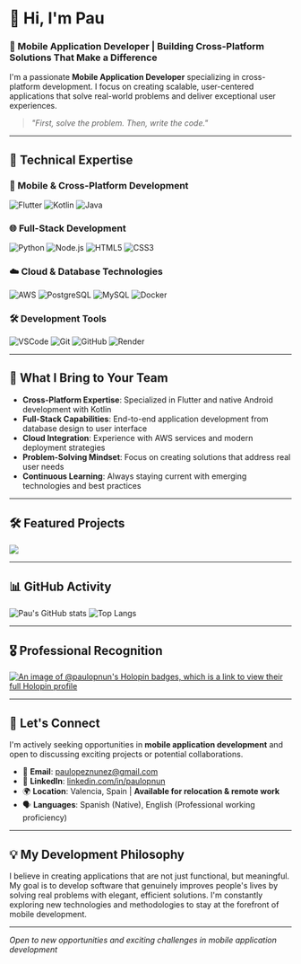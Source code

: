 # 👋 Hi, I'm Pau
### 📱 Mobile Application Developer | Building Cross-Platform Solutions That Make a Difference

I'm a passionate **Mobile Application Developer** specializing in cross-platform development. I focus on creating scalable, user-centered applications that solve real-world problems and deliver exceptional user experiences.

> *"First, solve the problem. Then, write the code."*

---

## 🚀 Technical Expertise

### 📱 Mobile & Cross-Platform Development
![Flutter](https://img.shields.io/badge/Flutter-02569B?style=for-the-badge&logo=flutter&logoColor=white)
![Kotlin](https://img.shields.io/badge/Kotlin-0095D5?style=for-the-badge&logo=kotlin&logoColor=white)
![Java](https://img.shields.io/badge/Java-ED8B00?style=for-the-badge&logo=java&logoColor=white)

### 🌐 Full-Stack Development
![Python](https://img.shields.io/badge/Python-3670A0?style=for-the-badge&logo=python&logoColor=white)
![Node.js](https://img.shields.io/badge/Node.js-339933?style=for-the-badge&logo=nodedotjs&logoColor=white)
![HTML5](https://img.shields.io/badge/HTML5-E34F26?style=for-the-badge&logo=html5&logoColor=white)
![CSS3](https://img.shields.io/badge/CSS3-1572B6?style=for-the-badge&logo=css3&logoColor=white)

### ☁️ Cloud & Database Technologies
![AWS](https://img.shields.io/badge/AWS-232F3E?style=for-the-badge&logo=amazon-aws&logoColor=white)
![PostgreSQL](https://img.shields.io/badge/PostgreSQL-336791?style=for-the-badge&logo=postgresql&logoColor=white)
![MySQL](https://img.shields.io/badge/MySQL-4479A1?style=for-the-badge&logo=mysql&logoColor=white)
![Docker](https://img.shields.io/badge/Docker-2496ED?style=for-the-badge&logo=docker&logoColor=white)

### 🛠️ Development Tools
![VSCode](https://img.shields.io/badge/VS_Code-007ACC?style=for-the-badge&logo=visual-studio-code&logoColor=white)
![Git](https://img.shields.io/badge/Git-F05032?style=for-the-badge&logo=git&logoColor=white)
![GitHub](https://img.shields.io/badge/GitHub-181717?style=for-the-badge&logo=github&logoColor=white)
![Render](https://img.shields.io/badge/Render-46E3B7?style=for-the-badge&logo=render&logoColor=black)

---

## 💼 What I Bring to Your Team

- **Cross-Platform Expertise**: Specialized in Flutter and native Android development with Kotlin
- **Full-Stack Capabilities**: End-to-end application development from database design to user interface
- **Cloud Integration**: Experience with AWS services and modern deployment strategies
- **Problem-Solving Mindset**: Focus on creating solutions that address real user needs
- **Continuous Learning**: Always staying current with emerging technologies and best practices

---

## 🛠️ Featured Projects

<a href="https://github.com/paulopnun/Newsletter-Automatizada-Render">
  <img align="center" src="https://github-readme-stats.vercel.app/api/pin/?username=paulopnun&repo=Newsletter-Automatizada-Render&theme=tokyonight" />
</a>

---

## 📊 GitHub Activity

![Pau's GitHub stats](https://github-readme-stats.vercel.app/api?username=paulopnun&show_icons=true&theme=tokyonight)
![Top Langs](https://github-readme-stats.vercel.app/api/top-langs/?username=paulopnun&layout=compact&theme=tokyonight)

---

## 🎖️ Professional Recognition

[![An image of @paulopnun's Holopin badges, which is a link to view their full Holopin profile](https://holopin.me/paulopnun)](https://holopin.io/@paulopnun)

---

## 🤝 Let's Connect

I'm actively seeking opportunities in **mobile application development** and open to discussing exciting projects or potential collaborations.

- 📧 **Email**: paulopeznunez@gmail.com  
- 💼 **LinkedIn**: [linkedin.com/in/paulopnun](https://www.linkedin.com/in/paulopnun)
- 🌍 **Location**: Valencia, Spain | **Available for relocation & remote work**
- 🗣️ **Languages**: Spanish (Native), English (Professional working proficiency)

---

## 💡 My Development Philosophy

I believe in creating applications that are not just functional, but meaningful. My goal is to develop software that genuinely improves people's lives by solving real problems with elegant, efficient solutions. I'm constantly exploring new technologies and methodologies to stay at the forefront of mobile development.

---

*Open to new opportunities and exciting challenges in mobile application development*
